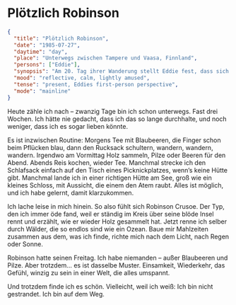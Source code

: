 # Plötzlich Robinson

```json
{
  "title": "Plötzlich Robinson",
  "date": "1985-07-27",
  "daytime": "day",
  "place": "Unterwegs zwischen Tampere und Vaasa, Finnland",
  "persons": ["Eddie"],
  "synopsis": "Am 20. Tag ihrer Wanderung stellt Eddie fest, dass sich Routine eingeschlichen hat. Sie sammelt Beeren, Pilze und Holz, kocht Tee und Reis, und muss an Robinson Crusoe denken. Obwohl sie das Buch immer öde fand, entdeckt sie nun Parallelen zwischen ihrer eigenen Einsamkeit und Crusoes Tagen, lacht über den Vergleich und findet dennoch Freude an ihrer Reise.",
  "mood": "reflective, calm, lightly amused",
  "tense": "present, Eddies first-person perspective",
  "mode": "mainline"
}
```

Heute zähle ich nach – zwanzig Tage bin ich schon unterwegs. Fast drei Wochen. Ich hätte nie gedacht, dass ich das so lange durchhalte, und noch weniger, dass ich es sogar lieben könnte.  

Es ist inzwischen Routine: Morgens Tee mit Blaubeeren, die Finger schon beim Pflücken blau, dann den Rucksack schultern, wandern, wandern, wandern. Irgendwo am Vormittag Holz sammeln, Pilze oder Beeren für den Abend. Abends Reis kochen, wieder Tee. Manchmal strecke ich den Schlafsack einfach auf den Tisch eines Picknickplatzes, wenn’s keine Hütte gibt. Manchmal lande ich in einer richtigen Hütte am See, groß wie ein kleines Schloss, mit Aussicht, die einem den Atem raubt. Alles ist möglich, und ich habe gelernt, damit klarzukommen.  

Ich lache leise in mich hinein. So also fühlt sich Robinson Crusoe. Der Typ, den ich immer öde fand, weil er ständig im Kreis über seine blöde Insel rennt und erzählt, wie er wieder Holz gesammelt hat. Jetzt renne ich selber durch Wälder, die so endlos sind wie ein Ozean. Baue mir Mahlzeiten zusammen aus dem, was ich finde, richte mich nach dem Licht, nach Regen oder Sonne.  

Robinson hatte seinen Freitag. Ich habe niemanden – außer Blaubeeren und Pilze. Aber trotzdem… es ist dasselbe Muster. Einsamkeit, Wiederkehr, das Gefühl, winzig zu sein in einer Welt, die alles umspannt.  

Und trotzdem finde ich es schön. Vielleicht, weil ich weiß: Ich bin nicht gestrandet. Ich bin auf dem Weg.  
